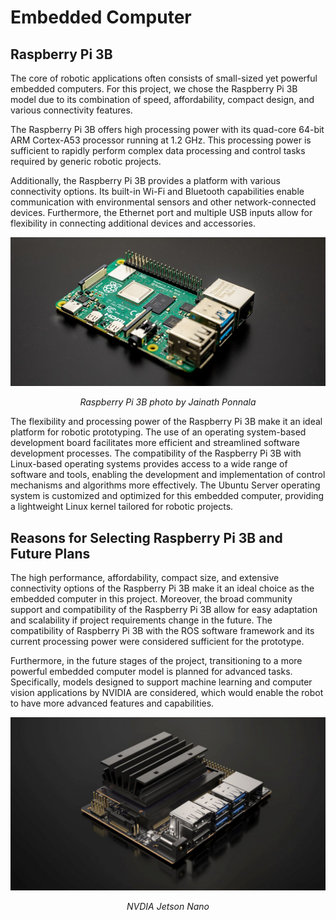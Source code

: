 # Embedded Computer

## Raspberry Pi 3B

The core of robotic applications often consists of small-sized yet powerful embedded computers. For this project, we chose the Raspberry Pi 3B model due to its combination of speed, affordability, compact design, and various connectivity features.

The Raspberry Pi 3B offers high processing power with its quad-core 64-bit ARM Cortex-A53 processor running at 1.2 GHz. This processing power is sufficient to rapidly perform complex data processing and control tasks required by generic robotic projects.

Additionally, the Raspberry Pi 3B provides a platform with various connectivity options. Its built-in Wi-Fi and Bluetooth capabilities enable communication with environmental sensors and other network-connected devices. Furthermore, the Ethernet port and multiple USB inputs allow for flexibility in connecting additional devices and accessories.

<p align="center">
    <img width="700" src="Images/raspberry-photo.jpg" alt="Raspberry Pi 3B">
</p>
<p align="center"><em>Raspberry Pi 3B photo by Jainath Ponnala</em></p>

The flexibility and processing power of the Raspberry Pi 3B make it an ideal platform for robotic prototyping. The use of an operating system-based development board facilitates more efficient and streamlined software development processes. The compatibility of the Raspberry Pi 3B with Linux-based operating systems provides access to a wide range of software and tools, enabling the development and implementation of control mechanisms and algorithms more effectively. The Ubuntu Server operating system is customized and optimized for this embedded computer, providing a lightweight Linux kernel tailored for robotic projects.

## Reasons for Selecting Raspberry Pi 3B and Future Plans

The high performance, affordability, compact size, and extensive connectivity options of the Raspberry Pi 3B make it an ideal choice as the embedded computer in this project. Moreover, the broad community support and compatibility of the Raspberry Pi 3B allow for easy adaptation and scalability if project requirements change in the future. The compatibility of Raspberry Pi 3B with the ROS software framework and its current processing power were considered sufficient for the prototype.

Furthermore, in the future stages of the project, transitioning to a more powerful embedded computer model is planned for advanced tasks. Specifically, models designed to support machine learning and computer vision applications by NVIDIA are considered, which would enable the robot to have more advanced features and capabilities.

<p align="center">
    <img width="700" src="Images/jetson-nano-photo.jpg" alt="Raspberry Pi 3B">
</p>
<p align="center"><em>NVDIA Jetson Nano</em></p>

